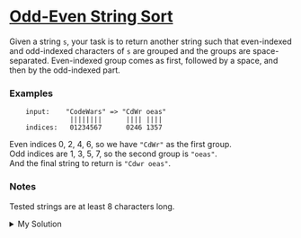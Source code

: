 # [Odd-Even String Sort](https://www.codewars.com/kata/580755730b5a77650500010c)

Given a string `s`, your task is to return another string such that even-indexed and odd-indexed characters of `s` are
grouped and the groups are space-separated. Even-indexed group comes as first, followed by a space, and then by the
odd-indexed part.

### Examples

```
    input:    "CodeWars" => "CdWr oeas"
               ||||||||      |||| ||||
    indices:   01234567      0246 1357
```

Even indices 0, 2, 4, 6, so we have `"CdWr"` as the first group.  
Odd indices are 1, 3, 5, 7, so the second group is `"oeas"`.  
And the final string to return is `"Cdwr oeas"`.

### Notes

Tested strings are at least 8 characters long.

<details><summary>My Solution</summary>

```js
function sortMyString(S) {
  let oddS = "";
  let evenS = "";
  for (let i = 0; i < S.length; i++) {
    if (i % 2 === 0) evenS = evenS + S[i];
    else oddS = oddS + S[i];
  }

  return evenS + " " + oddS;
}
```

</details>
